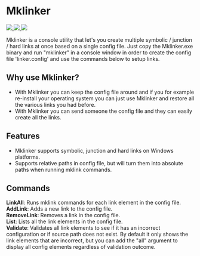 # Mklinker
<p align="left">
	<a href="https://travis-ci.org/rubenchristoffer/Mklinker">
		<img src="https://travis-ci.org/rubenchristoffer/Mklinker.svg?branch=master" />
	</a>
	<a href="../../releases/latest">
		<img src="https://img.shields.io/github/v/release/rubenchristoffer/Mklinker.svg?style=flat" />
	</a>
	<a href="../../blob/master/LICENSE.md">
		<img src="https://img.shields.io/github/license/rubenchristoffer/Mklinker.svg?style=flat" />
	</a>
</p>

Mklinker is a console utility that let's you create multiple symbolic / junction / hard links at once based on a single config file. Just copy the Mklinker.exe binary and run "mklinker" in a console window in order to create the config file 'linker.config' and use the commands below to setup links.

## Why use Mklinker?
- With Mklinker you can keep the config file around and if you for example re-install your operating system you can just use Mklinker and restore all the various links you had before.
- With Mklinker you can send someone the config file and they can easily create all the links. 

## Features
- Mklinker supports symbolic, junction and hard links on Windows platforms.
- Supports relative paths in config file, but will turn them into absolute paths when running mklink commands.

## Commands
**LinkAll**:    Runs mklink commands for each link element in the config file.  
**AddLink**:    Adds a new link to the config file.  
**RemoveLink**: Removes a link in the config file.  
**List**:       Lists all the link elements in the config file.  
**Validate**:	Validates all link elements to see if it has an incorrect configuration or if source path does not exist. By default it only shows the link elements that are incorrect, but you can add the "all" argument to display all config elements regardless of validation outcome.  
